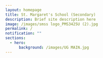 ```yaml
---
layout: homepage
title: St. Margaret's School (Secondary)
description: Brief site description here
image: /images/smss logo_PMS3425U (2).jpg
permalink: /
notification: ""
sections:
  - hero:
      background: /images/UG MAIN.jpg
---
```

